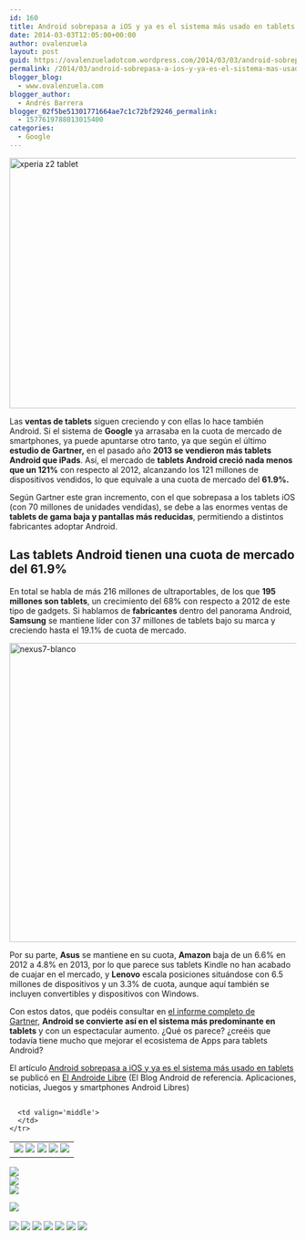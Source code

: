 ```yaml
---
id: 160
title: Android sobrepasa a iOS y ya es el sistema más usado en tablets
date: 2014-03-03T12:05:00+00:00
author: ovalenzuela
layout: post
guid: https://ovalenzueladotcom.wordpress.com/2014/03/03/android-sobrepasa-a-ios-y-ya-es-el-sistema-mas-usado-en-tablets
permalink: /2014/03/android-sobrepasa-a-ios-y-ya-es-el-sistema-mas-usado-en-tablets.html
blogger_blog:
  - www.ovalenzuela.com
blogger_author:
  - Andrés Barrera
blogger_02f5be51301771664ae7c1c72bf29246_permalink:
  - 1577619788013015400
categories:
  - Google
---
```

[<img class="aligncenter size-full wp-image-128596" alt="xperia z2 tablet" src="http://www.elandroidelibre.com/wp-content/uploads/2014/02/xperia-z2-tablet.png" width="704" height="439" />](http://www.elandroidelibre.com/wp-content/uploads/2014/02/xperia-z2-tablet.png)

Las **ventas de tablets** siguen creciendo y con ellas lo hace también Android. Si el sistema de **Google** ya arrasaba en la cuota de mercado de smartphones, ya puede apuntarse otro tanto, ya que según el último **estudio de Gartner,** en el pasado año **2013 se vendieron más tablets Android que iPads**. Así, el mercado de **tablets Android creció nada menos que un 121%** con respecto al 2012, alcanzando los 121 millones de dispositivos vendidos, lo que equivale a una cuota de mercado del **61.9%.**

Según Gartner este gran incremento, con el que sobrepasa a los tablets iOS (con 70 millones de unidades vendidas), se debe a las enormes ventas de **tablets de gama baja y pantallas más reducidas**, permitiendo a distintos fabricantes adoptar Android.

## Las tablets Android tienen una cuota de mercado del 61.9%

En total se habla de más 216 millones de ultraportables, de los que **195 millones son tablets**, un crecimiento del 68% con respecto a 2012 de este tipo de gadgets. Si hablamos de **fabricantes** dentro del panorama Android, **Samsung** se mantiene líder con 37 millones de tablets bajo su marca y creciendo hasta el 19.1% de cuota de mercado.

[<img class="aligncenter size-full wp-image-120825" alt="nexus7-blanco" src="http://www.elandroidelibre.com/wp-content/uploads/2013/12/nexus7-blanco.jpg" width="758" height="524" />](http://www.elandroidelibre.com/wp-content/uploads/2013/12/nexus7-blanco.jpg)

Por su parte, **Asus** se mantiene en su cuota, **Amazon** baja de un 6.6% en 2012 a 4.8% en 2013, por lo que parece sus tablets Kindle no han acabado de cuajar en el mercado, y **Lenovo** escala posiciones situándose con 6.5 millones de dispositivos y un 3.3% de cuota, aunque aquí también se incluyen convertibles y dispositivos con Windows.

Con estos datos, que podéis consultar en <a title="http://www.gartner.com/newsroom/id/2674215" href="http://www.gartner.com/newsroom/id/2674215" target="_blank">el informe completo de Gartner,</a> **Android se convierte así en el sistema más predominante en tablets** y con un espectacular aumento. ¿Qué os parece? ¿creéis que todavía tiene mucho que mejorar el ecosistema de Apps para tablets Android?

El artículo [Android sobrepasa a iOS y ya es el sistema más usado en tablets](http://www.elandroidelibre.com/2014/03/android-sobrepasa-a-ios-y-ya-es-el-sistema-mas-usado-en-tablets.html) se publicó en [El Androide Libre](http://www.elandroidelibre.com) (El Blog Android de referencia. Aplicaciones, noticias, Juegos y smartphones Android Libres)


<img width="1" height="1" src="http://rss.feedsportal.com/c/34005/f/617036/s/37bb5c61/sc/28/mf.gif" border="0" /> 

<div>
  <table border='0'>
    <tr>
      <td valign='middle'>
        <a href="http://share.feedsportal.com/share/twitter/?u=http%3A%2F%2Fwww.elandroidelibre.com%2F2014%2F03%2Fandroid-sobrepasa-a-ios-y-ya-es-el-sistema-mas-usado-en-tablets.html&t=Android+sobrepasa+a+iOS+y+ya+es+el+sistema+m%C3%A1s+usado+en+tablets" target="_blank"><img src="http://res3.feedsportal.com/social/twitter.png" border="0" /></a> <a href="http://share.feedsportal.com/share/facebook/?u=http%3A%2F%2Fwww.elandroidelibre.com%2F2014%2F03%2Fandroid-sobrepasa-a-ios-y-ya-es-el-sistema-mas-usado-en-tablets.html&t=Android+sobrepasa+a+iOS+y+ya+es+el+sistema+m%C3%A1s+usado+en+tablets" target="_blank"><img src="http://res3.feedsportal.com/social/facebook.png" border="0" /></a> <a href="http://share.feedsportal.com/share/linkedin/?u=http%3A%2F%2Fwww.elandroidelibre.com%2F2014%2F03%2Fandroid-sobrepasa-a-ios-y-ya-es-el-sistema-mas-usado-en-tablets.html&t=Android+sobrepasa+a+iOS+y+ya+es+el+sistema+m%C3%A1s+usado+en+tablets" target="_blank"><img src="http://res3.feedsportal.com/social/linkedin.png" border="0" /></a> <a href="http://share.feedsportal.com/share/gplus/?u=http%3A%2F%2Fwww.elandroidelibre.com%2F2014%2F03%2Fandroid-sobrepasa-a-ios-y-ya-es-el-sistema-mas-usado-en-tablets.html&t=Android+sobrepasa+a+iOS+y+ya+es+el+sistema+m%C3%A1s+usado+en+tablets" target="_blank"><img src="http://res3.feedsportal.com/social/googleplus.png" border="0" /></a> <a href="http://share.feedsportal.com/share/email/?u=http%3A%2F%2Fwww.elandroidelibre.com%2F2014%2F03%2Fandroid-sobrepasa-a-ios-y-ya-es-el-sistema-mas-usado-en-tablets.html&t=Android+sobrepasa+a+iOS+y+ya+es+el+sistema+m%C3%A1s+usado+en+tablets" target="_blank"><img src="http://res3.feedsportal.com/social/email.png" border="0" /></a>
      </td>
      
      <td valign='middle'>
      </td>
    </tr>
  </table>
</div>

[<img src="http://da.feedsportal.com/r/187558427778/u/49/f/617036/c/34005/s/37bb5c61/sc/28/rc/1/rc.img" border="0" />](http://da.feedsportal.com/r/187558427778/u/49/f/617036/c/34005/s/37bb5c61/sc/28/rc/1/rc.htm)  
[<img src="http://da.feedsportal.com/r/187558427778/u/49/f/617036/c/34005/s/37bb5c61/sc/28/rc/2/rc.img" border="0" />](http://da.feedsportal.com/r/187558427778/u/49/f/617036/c/34005/s/37bb5c61/sc/28/rc/2/rc.htm)  
[<img src="http://da.feedsportal.com/r/187558427778/u/49/f/617036/c/34005/s/37bb5c61/sc/28/rc/3/rc.img" border="0" />](http://da.feedsportal.com/r/187558427778/u/49/f/617036/c/34005/s/37bb5c61/sc/28/rc/3/rc.htm)

[<img src="http://da.feedsportal.com/r/187558427778/u/49/f/617036/c/34005/s/37bb5c61/a2.img" border="0" />](http://da.feedsportal.com/r/187558427778/u/49/f/617036/c/34005/s/37bb5c61/a2.htm)
<img width="1" height="1" src="http://pi.feedsportal.com/r/187558427778/u/49/f/617036/c/34005/s/37bb5c61/a2t.img" border="0" /> 

<div>
  <a href="http://feeds.feedburner.com/~ff/elandroidelibre?a=zOBSchTgnBA:Bipietaclgg:ecdYMiMMAMM"><img src="http://feeds.feedburner.com/~ff/elandroidelibre?d=ecdYMiMMAMM" border="0" /></a> <a href="http://feeds.feedburner.com/~ff/elandroidelibre?a=zOBSchTgnBA:Bipietaclgg:V_sGLiPBpWU"><img src="http://feeds.feedburner.com/~ff/elandroidelibre?i=zOBSchTgnBA:Bipietaclgg:V_sGLiPBpWU" border="0" /></a> <a href="http://feeds.feedburner.com/~ff/elandroidelibre?a=zOBSchTgnBA:Bipietaclgg:7Q72WNTAKBA"><img src="http://feeds.feedburner.com/~ff/elandroidelibre?d=7Q72WNTAKBA" border="0" /></a> <a href="http://feeds.feedburner.com/~ff/elandroidelibre?a=zOBSchTgnBA:Bipietaclgg:dnMXMwOfBR0"><img src="http://feeds.feedburner.com/~ff/elandroidelibre?d=dnMXMwOfBR0" border="0" /></a> <a href="http://feeds.feedburner.com/~ff/elandroidelibre?a=zOBSchTgnBA:Bipietaclgg:yIl2AUoC8zA"><img src="http://feeds.feedburner.com/~ff/elandroidelibre?d=yIl2AUoC8zA" border="0" /></a> <a href="http://feeds.feedburner.com/~ff/elandroidelibre?a=zOBSchTgnBA:Bipietaclgg:qj6IDK7rITs"><img src="http://feeds.feedburner.com/~ff/elandroidelibre?d=qj6IDK7rITs" border="0" /></a> <a href="http://feeds.feedburner.com/~ff/elandroidelibre?a=zOBSchTgnBA:Bipietaclgg:I9og5sOYxJI"><img src="http://feeds.feedburner.com/~ff/elandroidelibre?d=I9og5sOYxJI" border="0" /></a>
</div>

<img src="http://feeds.feedburner.com/~r/elandroidelibre/~4/zOBSchTgnBA" height="1" width="1" />